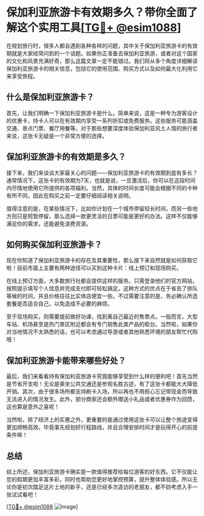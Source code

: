 # 保加利亚旅游卡有效期多久？带你全面了解这个实用工具[[TG💪+ @esim1088](https://t.me/s/esim1088)]

在规划旅行时，很多人都会遇到各种各样的问题，其中关于保加利亚旅游卡的有效期就是大家经常问到的一个话题。如果你正准备去保加利亚旅游，或者对这个国家的文化和风景充满好奇，那么这篇文章一定不能错过。我们将从多个角度详细解读保加利亚旅游卡的相关信息，包括它的使用范围、购买方式以及如何最大化利用它来享受旅程。

## 什么是保加利亚旅游卡？

首先，让我们明确一下保加利亚旅游卡是什么。简单来说，这是一种专为游客设计的优惠卡，持卡人可以在有效期内享受一系列折扣或免费服务。这些服务可能涵盖交通、景点门票、餐厅用餐等。对于那些想要深度体验保加利亚风土人情的旅行者来说，这张卡无疑是一个非常方便的选择。

## 保加利亚旅游卡的有效期是多久？

接下来，我们来谈谈大家最关心的问题——保加利亚旅游卡的有效期到底有多长？通常情况下，这张卡的有效期为7天，也就是说，一旦激活后，你可以在这段时间内尽情地使用它所提供的各项福利。当然，具体的时间长度可能会根据不同的卡种有所不同，因此在购买之前一定要仔细阅读相关说明。

值得注意的是，在某些情况下，比如你计划在一个城市停留较长时间，而另一些地方则只是短暂停留，那么选择一款更灵活的日票可能是更好的办法。这样不仅能够满足你的需求，还能避免浪费资源。

## 如何购买保加利亚旅游卡？

现在你知道了保加利亚旅游卡的存在及其重要性，那么接下来自然就是如何获取它啦！目前市面上主要有两种途径可以买到这种卡片：线上预订和现场购买。

在线上预订方面，大多数旅行社都会提供这样的服务。只需登录他们的官方网站，按照提示填写个人信息并完成支付即可轻松搞定。这种方式的优点在于省去了排队等候的时间，并且价格往往比实体店便宜一些。不过需要注意的是，务必确认所选套餐是否适合自己，以免造成不必要的麻烦。

至于现场购买，则需要提前做好功课，找到离自己最近的售票点。一般而言，大型车站、机场甚至是热门景区附近都会有专门销售此类产品的柜台。当然啦，如果你对当地情况不太熟悉的话，也可以考虑通过导游或者其他熟悉环境的朋友帮忙代购哦！

## 保加利亚旅游卡能带来哪些好处？

最后，我们来看看持有保加利亚旅游卡究竟能够享受到什么样的便利吧！首先当然是节省开支啦！无论是乘坐公共交通还是参观名胜古迹，有了这张卡都能大大降低开销。其次，由于很多场所都支持刷卡入场，所以再也不用担心忘记带现金而导致无法进入的情况发生。此外，部分商家还会额外赠送小礼品或者优惠券作为回馈，这也算是意外之喜呢！

当然啦，除了经济上的实惠之外，更重要的是通过使用这张卡可以让整个旅途变得更加顺畅高效。毕竟事先规划好行程路线，并且合理安排时间才是玩得开心的前提条件嘛！

## 总结

综上所述，保加利亚旅游卡确实是一款值得推荐给每位游客的好东西。它不仅能让您的假期更加丰富多彩，同时也帮助您更好地掌控预算，提升整体体验感。所以无论你是初次踏足这片土地的新手，还是已经多次造访的老朋友，都不妨考虑入手一张试试看吧！

[[TG💪+ @esim1088](https://t.me/s/esim1088) ![Image](https://i.postimg.cc/4NQfJmqS/Snipaste-2025-05-13-00-14-12.png)]